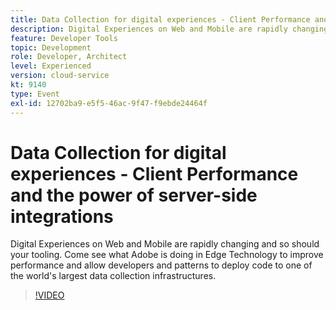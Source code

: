 ```yaml
---
title: Data Collection for digital experiences - Client Performance and the power of server-side integrations
description: Digital Experiences on Web and Mobile are rapidly changing and so should your tooling. Come see what Adobe is doing in Edge Technology to improve performance and allow developers and patterns to deploy code to one of the world's largest data collection infrastructures.
feature: Developer Tools
topic: Development
role: Developer, Architect
level: Experienced
version: cloud-service
kt: 9140
type: Event
exl-id: 12702ba9-e5f5-46ac-9f47-f9ebde24464f
---
```

# Data Collection for digital experiences - Client Performance and the power of server-side integrations

Digital Experiences on Web and Mobile are rapidly changing and so should your tooling. Come see what Adobe is doing in Edge Technology to improve performance and allow developers and patterns to deploy code to one of the world's largest data collection infrastructures.

>[!VIDEO](https://video.tv.adobe.com/v/337584/?quality=12&learn=on&hidetitle=true)
